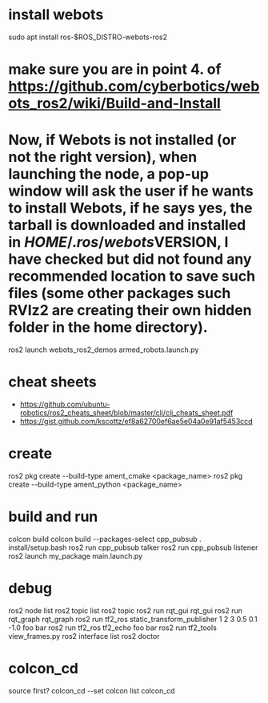 # install webots
sudo apt install ros-$ROS_DISTRO-webots-ros2
# make sure you are in point 4. of https://github.com/cyberbotics/webots_ros2/wiki/Build-and-Install
# Now, if Webots is not installed (or not the right version), when launching the node, a pop-up window will ask the user if he wants to install Webots, if he says yes, the tarball is downloaded and installed in $HOME/.ros/webots$VERSION, I have checked but did not found any recommended location to save such files (some other packages such RVIz2 are creating their own hidden folder in the home directory).
ros2 launch webots_ros2_demos armed_robots.launch.py

# cheat sheets
- https://github.com/ubuntu-robotics/ros2_cheats_sheet/blob/master/cli/cli_cheats_sheet.pdf
- https://gist.github.com/kscottz/ef8a62700ef6ae5e04a0e91af5453ccd

# create
ros2 pkg create --build-type ament_cmake <package_name>
ros2 pkg create --build-type ament_python <package_name>

# build and run
colcon build
colcon build --packages-select cpp_pubsub
. install/setup.bash
ros2 run cpp_pubsub talker
ros2 run cpp_pubsub listener
ros2 launch my_package main.launch.py

# debug
ros2 node list
ros2 topic list
ros2 topic <command> <topic>
ros2 run rqt_gui rqt_gui
ros2 run rqt_graph rqt_graph
ros2 run tf2_ros static_transform_publisher 1 2 3 0.5 0.1 -1.0 foo bar
ros2 run tf2_ros tf2_echo foo bar
ros2 run tf2_tools view_frames.py
ros2 interface list
ros2 doctor

# colcon_cd
source first?
colcon_cd --set
colcon list
colcon_cd
